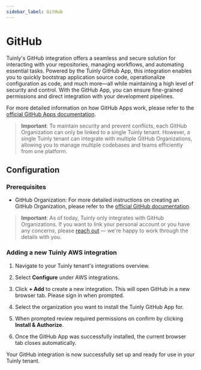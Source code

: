 ```yaml
---
sidebar_label: GitHub
---
```


# GitHub

Tuinly's GitHub integration offers a seamless and secure solution for interacting with your repositories, managing workflows, and automating essential tasks. Powered by the Tuinly GitHub App, this integration enables you to quickly bootstrap application source code, operationalize configuration as code, and much more—all while maintaining a high level of security and control. With the GitHub App, you can ensure fine-grained permissions and direct integration with your development pipelines.

For more detailed information on how GitHub Apps work, please refer to the [official GitHub Apps documentation](https://docs.github.com/en/developers/apps).

> **Important**: To maintain security and prevent conflicts, each GitHub Organization can only be linked to a single Tuinly tenant. However, a single Tuinly tenant can integrate with multiple GitHub Organizations, allowing you to manage multiple codebases and teams efficiently from one platform.

## Configuration

### Prerequisites

- GitHub Organization: For more detailed instructions on creating an GitHub Organization, please refer to the [official GitHub documentation](https://docs.github.com/en/organizations/collaborating-with-groups-in-organizations/about-organizations).

> **Important**: As of today, Tuinly only integrates with GitHub Organizations. If you want to link your personal account or you have any concerns, please [reach out](https://urls.tuinly.com/contact) — we're happy to work through the details with you.

### Adding a new Tuinly AWS integration

1) Navigate to your Tuinly tenant's integrations overview.

1) Select **Configure** under AWS integrations.

1) Click **+ Add** to create a new integration. This will open GitHub in a new browser tab. Please sign in when prompted.

1) Select the organization you want to install the Tuinly GitHub App for.

1) When prompted review required permissions on confirm by clicking **Install & Authorize**.

1) Once the GitHub App was successfully installed, the current browser tab closes automatically.

Your GitHub integration is now successfully set up and ready for use in your Tuinly tenant.
